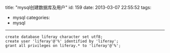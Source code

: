 title: "mysql创建数据库及用户"
id: 159
date: 2013-03-07 22:55:52
tags: 
- mysql
categories: 
- mysql
---

``` mysql
create database liferay character set utf8;
create user 'liferay'@'%' identified by 'liferay';
grant all privileges on liferay.* to 'liferay'@'%';
```